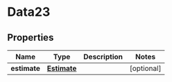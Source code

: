 

# Data23


## Properties

Name | Type | Description | Notes
------------ | ------------- | ------------- | -------------
**estimate** | [**Estimate**](Estimate.md) |  |  [optional]



